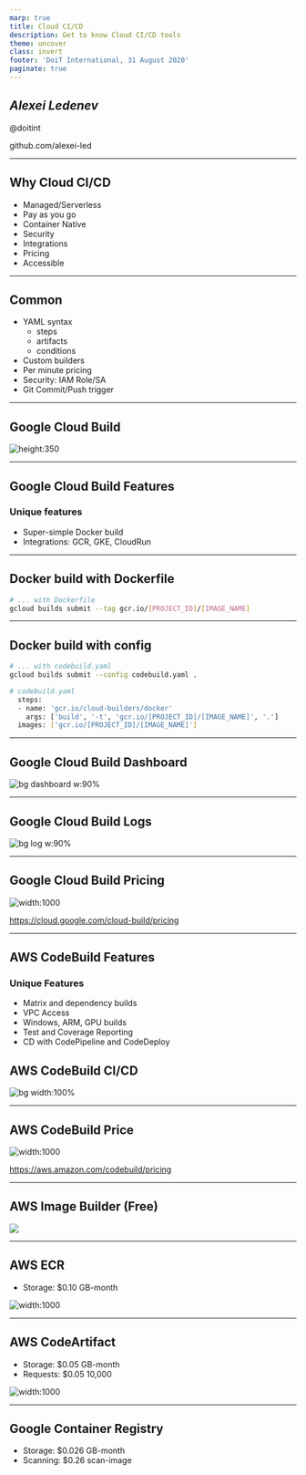 ```yaml
---
marp: true
title: Cloud CI/CD
description: Get to know Cloud CI/CD tools
theme: uncover
class: invert
footer: 'DoiT International, 31 August 2020'
paginate: true
---
```


## _Alexei Ledenev_

@doitint

github.com/alexei-led

---

## Why Cloud CI/CD

* Managed/Serverless
* Pay as you go
* Container Native
* Security
* Integrations
* Pricing
* Accessible

<!--
Managed - fully managed build service; no servers to manage
Pay as you go - pay per build minutes, no idle build capacity
Container Native - build environments/tools; Docker target
Security - IAM, KMS
Integrations - deployment, monitoring
Integrations - personal feeling
Pricing - good free tier; per minute price
-->

---

## Common

* YAML syntax
    * steps
    * artifacts
    * conditions
* Custom builders
* Per minute pricing
* Security: IAM Role/SA
* Git Commit/Push trigger

---

## Google Cloud Build

![height:350](https://cdn.activestate.com/wp-content/uploads/2020/04/GCB_BuildFlow-1200x622.png)

---

## Google Cloud Build Features

### Unique features

* Super-simple Docker build
* Integrations: GCR, GKE, CloudRun

---

## Docker build with Dockerfile

```bash
# ... with Dockerfile
gcloud builds submit --tag gcr.io/[PROJECT_ID]/[IMAGE_NAME]
```

---

## Docker build with config

```bash
# ... with codebuild.yaml
gcloud builds submit --config codebuild.yaml .

# codebuild.yaml
  steps:
  - name: 'gcr.io/cloud-builders/docker'
    args: ['build', '-t', 'gcr.io/[PROJECT_ID]/[IMAGE_NAME]', '.']
  images: ['gcr.io/[PROJECT_ID]/[IMAGE_NAME]']
```
---

## Google Cloud Build Dashboard

![bg dashboard w:90%](https://cdn.activestate.com/wp-content/uploads/2020/04/GCBdashboard.png)

---

## Google Cloud Build Logs

![bg log w:90%](https://cdn.activestate.com/wp-content/uploads/2020/04/LogFile.png)

---

## Google Cloud Build Pricing

![width:1000](https://i.imgur.com/c4r2run.png)

https://cloud.google.com/cloud-build/pricing

---

## AWS CodeBuild Features

### Unique Features

* Matrix and dependency builds
* VPC Access
* Windows, ARM, GPU builds
* Test and Coverage Reporting
* CD with CodePipeline and CodeDeploy

## AWS CodeBuild CI/CD

![bg width:100%](https://s3.amazonaws.com/chrisb/CICD-refarch.png)

---

## AWS CodeBuild Price

![width:1000](https://i.imgur.com/aavqfs6.png)

https://aws.amazon.com/codebuild/pricing

---

## AWS Image Builder (Free)

![](https://d1.awsstatic.com/re19/image-builder/Product-Page-Diagram_Image-Factory.cbf8db591ca6de1c5d9149f3cd6ccfe6c6a64f33.png)

---

## AWS ECR

* Storage: $0.10 GB-month

![width:1000](https://d1.awsstatic.com/diagrams/product-page-diagrams/Product-Page-Diagram_Amazon-ECR.bf2e7a03447ed3aba97a70e5f4aead46a5e04547.png)

---

## AWS CodeArtifact

* Storage: $0.05 GB-month
* Requests: $0.05 10,000

![width:1000](https://d1.awsstatic.com/diagrams/CodeArtifact_HIW_Diagram.9640a3361d4c20f79fbca661ee00d6a0ea706316.png)

---

## Google Container Registry

* Storage: $0.026 GB-month
* Scanning: $0.26 scan-image
